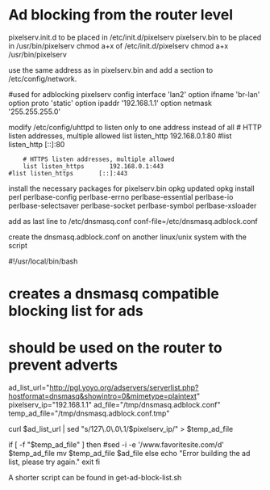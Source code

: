 Ad blocking from the router level
==============

pixelserv.init.d to be placed in /etc/init.d/pixelserv
pixelserv.bin to be placed in /usr/bin/pixelserv
chmod a+x of /etc/init.d/pixelserv
chmod a+x /usr/bin/pixelserv

use the same address as in pixelserv.bin and add a section to /etc/config/network.

 #used for adblocking pixelserv
config interface 'lan2'
        option ifname 'br-lan'
        option proto 'static'
        option ipaddr '192.168.1.1'
        option netmask '255.255.255.0'


modify /etc/config/uhttpd to listen only to one address instead of all
        # HTTP listen addresses, multiple allowed
        list listen_http        192.168.0.1:80
 	#list listen_http        [::]:80

        # HTTPS listen addresses, multiple allowed
        list listen_https       192.168.0.1:443
 	#list listen_https       [::]:443


install the necessary packages for pixelserv.bin
opkg updated
opkg install perl perlbase-config perlbase-errno perlbase-essential perlbase-io perlbase-selectsaver perlbase-socket perlbase-symbol perlbase-xsloader

add as last line to /etc/dnsmasq.conf
conf-file=/etc/dnsmasq.adblock.conf

create the dnsmasq.adblock.conf on another linux/unix system with the script

#!/usr/local/bin/bash
# creates a dnsmasq compatible blocking list for ads
# should be used on the router to prevent adverts

ad_list_url="http://pgl.yoyo.org/adservers/serverlist.php?hostformat=dnsmasq&showintro=0&mimetype=plaintext"
pixelserv_ip="192.168.1.1"
ad_file="/tmp/dnsmasq.adblock.conf"
temp_ad_file="/tmp/dnsmasq.adblock.conf.tmp"

curl $ad_list_url | sed "s/127\.0\.0\.1/$pixelserv_ip/" > $temp_ad_file

if [ -f "$temp_ad_file" ]
then
        #sed -i -e '/www\.favoritesite\.com/d' $temp_ad_file
        mv $temp_ad_file $ad_file
else
        echo "Error building the ad list, please try again."
        exit
fi

A shorter script can be found in get-ad-block-list.sh

